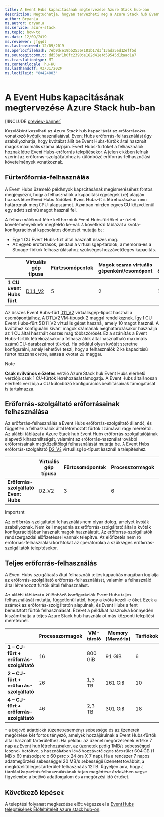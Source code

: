 ```yaml
---
title: A Event Hubs kapacitásának megtervezése Azure Stack hub-ban
description: Megtudhatja, hogyan tervezheti meg a Azure Stack hub Event Hubs erőforrás-szolgáltatójának kapacitását.
author: BryanLa
ms.author: bryanla
ms.service: azure-stack
ms.topic: how-to
ms.date: 12/09/2019
ms.reviewer: jfggdl
ms.lastreviewed: 12/09/2019
ms.openlocfilehash: 7eb9dce19bb25367181b17d3f13ada5ed12eff5d
ms.sourcegitcommit: dd53af1b0fc2390de162d41e3d59545d1baad1a7
ms.translationtype: MT
ms.contentlocale: hu-HU
ms.lasthandoff: 03/31/2020
ms.locfileid: "80424003"
---
```

# <a name="how-to-do-capacity-planning-for-event-hubs-on-azure-stack-hub"></a>A Event Hubs kapacitásának megtervezése Azure Stack hub-ban

[!INCLUDE [preview-banner](../includes/event-hubs-preview.md)]

Kezelőként kezelheti az Azure Stack hub kapacitását az erőforrásokra vonatkozó [kvóták](azure-stack-quota-types.md) használatával. Event Hubs erőforrás-felhasználást úgy szabályozhatja, hogy kvótákat állít be Event Hubs-fürtök által használt magok maximális száma alapján. Event Hubs-fürtöket a felhasználók hoznak létre Event Hubs-erőforrás telepítésekor. A jelen cikkben leírtak szerint az erőforrás-szolgáltatóhoz is különböző erőforrás-felhasználási követelmények vonatkoznak.

## <a name="cluster-resource-consumption"></a>Fürterőforrás-felhasználás

A Event Hubs üzemelő példányok kapacitásának megismeréséhez fontos megjegyezni, hogy a felhasználók a kapacitási egységek (ke) alapján hoznak létre Event Hubs fürtöket. Event Hubs-fürt létrehozásakor nem határoznak meg CPU-alapszámot. Azonban minden egyes CU közvetlenül egy adott számú magot használ fel. 

A felhasználóknak létre kell hozniuk Event Hubs fürtöket az üzleti követelményeiknek megfelelő ke-val. A következő táblázat a kvóta-konfigurációval kapcsolatos döntését mutatja be:
- Egy 1 CU Event Hubs-fürt által használt összes mag.
- Az egyéb erőforrások, például a virtuálisgép-tárolók, a memória-és a Storage-fiókok felhasználásához szükséges hozzávetőleges kapacitás.

| | Virtuális gép típusa | Fürtcsomópontok | Magok száma virtuális gépenként/csomópont | Magok összesen | VM-tároló | Memory (Memória) | Tárfiókok |
|-|---------|-------|-------------------|-------------|------------|--------|------------------|
| **1 CU Event Hubs fürt** | [D11_V2](../user/azure-stack-vm-sizes.md#mo-dv2) | 5 | 2 | 10 | 500 GiB | 70 GiB | 4 |

Az összes Event Hubs-fürt [D11_V2](../user/azure-stack-vm-sizes.md#mo-dv2) virtuálisgép-típust használ a csomópontjaihoz. A D11_V2 VM-típusok 2 maggal rendelkeznek. Így 1 CU Event Hubs-fürt 5 D11_V2 virtuális gépet használ, amely 10 magot használ. A kvótához konfigurálni kívánt magok számának meghatározásakor használja az 1 CU által használt összes mag többszörösét. Ez a számítás a Event Hubs-fürtök létrehozásakor a felhasználók által használható maximális számú CU-darabszámot tükrözi. Ha például olyan kvótát szeretne konfigurálni, amely lehetővé teszi, hogy a felhasználók 2 ke kapacitású fürtöt hozzanak létre, állítsa a kvótát 20 maggal.

> [!NOTE]
> **Csak nyilvános előzetes** verzió Azure Stack hub Event Hubs elérhető verziója csak 1 CU-fürtök létrehozását támogatja. A Event Hubs általánosan elérhető verziója a CU különböző konfigurációs beállításainak támogatását is tartalmazza.

## <a name="resource-provider-resource-consumption"></a>Erőforrás-szolgáltató erőforrásainak felhasználása  

Az erőforrás-felhasználás a Event Hubs erőforrás-szolgáltató állandó, és független a felhasználók által létrehozott fürtök számával vagy méretétől. Az alábbi táblázat a Azure Stack hub Event Hubs erőforrás-szolgáltatójának alapvető kihasználtságát, valamint az erőforrás-használat további erőforrásainak megközelítőlegi felhasználását mutatja be. A Event Hubs erőforrás-szolgáltató [D2_V2](/user/azure-stack-vm-sizes#dv2-series) virtuálisgép-típust használ a telepítéshez.

|                                  | Virtuális gép típusa | Fürtcsomópontok | Processzormagok | VM-tároló | Memory (Memória) | Tárfiókok |
|----------------------------------|---------|-------|-------|------------|--------|------------------|
| **Erőforrás-szolgáltató Event Hubs** | D2_V2   | 3     | 6     | 300 GiB    | 21 GiB | 2                |

> [!IMPORTANT]
> Az erőforrás-szolgáltatói felhasználás nem olyan dolog, amelyet kvóták szabályoznak. Nem kell megadnia az erőforrás-szolgáltató által a kvóták konfigurációjában használt magok használatát. Az erőforrás-szolgáltatók rendszergazdai előfizetéssel vannak telepítve. Az előfizetés nem ró erőforrás-felhasználási korlátokat az operátorokra a szükséges erőforrás-szolgáltatók telepítésekor.

## <a name="total-resource-consumption"></a>Teljes erőforrás-felhasználás

A Event Hubs szolgáltatás által felhasznált teljes kapacitás magában foglalja az erőforrás-szolgáltató erőforrás-felhasználását, valamint a felhasználó által létrehozott fürtök általi felhasználást.

Az alábbi táblázat a különböző konfigurációk Event Hubs teljes felhasználását mutatja, függetlenül attól, hogy a kvóta kezeli-e őket. Ezek a számok az erőforrás-szolgáltatón alapulnak, és Event Hubs a fent bemutatott fürtök felhasználását. Ezeket a példákat használva könnyedén kiszámíthatja a teljes Azure Stack hub-használatot más központi telepítési méreteknél.

|                                      | Processzormagok | VM-tároló | Memory (Memória)  | Tárfiókok | Teljes tárterület |
|--------------------------------------|-------|------------|---------|------------------|---------------|
| **1 – CU-fürt + erőforrás-szolgáltató** | 16    | 800 GiB    | 91 GiB  | 6                | változó\*    |
| **2 – CU-fürt + erőforrás-szolgáltató** | 26    | 1,3 TB     | 161 GiB | 10               | változó\*    |
| **4 – CU-fürt + erőforrás-szolgáltató** | 46    | 2,3 TB     | 301 GiB | 18               | változó\*    |

\* a bejövő adatblokk (üzenet/esemény) sebessége és az üzenetek megőrzése két fontos tényező, amelyek hozzájárulnak a Event Hubs-fürtök által használt tárterülethez. Ha például az üzenet megőrzésének értéke 7 nap az Event hub létrehozásakor, az üzenetek pedig 1MB/s sebességgel lesznek betöltve, a használatban lévő hozzávetőleges tárterület 604 GB (1 MB x 60 másodperc x 60 perc x 24 óra X 7 nap). Ha a rendszer 7 napos adatmegőrzési sebességgel 20 MB/s sebességű üzenetet továbbít, a megközelítőleges tárterület-felhasználás 12TB. Ügyeljen arra, hogy a tárolási kapacitás felhasználásának teljes megértése érdekében vegye figyelembe a bejövő adatforgalom és a megőrzési idő értéket.

## <a name="next-steps"></a>Következő lépések

A telepítési folyamat megkezdése előtt végezze el a [Event Hubs telepítésének Előfeltételeit Azure stack hub-on](event-hubs-rp-prerequisites.md).





